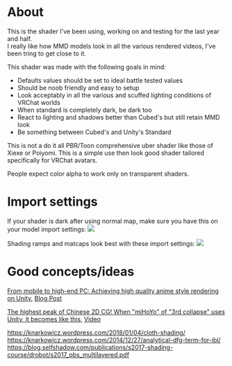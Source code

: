 # About

This is the shader I've been using, working on and testing for the last year and half.<br>
I really like how MMD models look in all the various rendered videos, I've been tring to get close to it.<br>

This shader was made with the following goals in mind:
- Defaults values should be set to ideal battle tested values
- Should be noob friendly and easy to setup
- Look acceptably in all the various and scuffed lighting conditions of VRChat worlds
- When standard is completely dark, be dark too
- React to lighting and shadows better than Cubed's but still retain MMD look
- Be something between Cubed's and Unity's Standard

This is not a do it all PBR/Toon comprehensive uber shader like those of Xiexe or Poiyomi.
This is a simple use then look good shader tailored specifically for VRChat avatars.


People expect color alpha to work only on transparent shaders.

# Import settings

If your shader is dark after using normal map, make sure you have this on your model import settings:
![](https://image.prntscr.com/image/XspfVYA_RdKIzu8ZrTVGKQ.png)

Shading ramps and matcaps look best with these import settings:
![](https://image.prntscr.com/image/4KlO8AB5RlCBtgNKOhiYiw.png)

# Good concepts/ideas

[From mobile to high-end PC: Achieving high quality anime style rendering on Unity](https://www.youtube.com/watch?v=egHSE0dpWRw), [Blog Post](https://blog.naver.com/mnpshino/221541025516)

[The highest peak of Chinese 2D CG! When "miHoYo" of "3rd collapse" uses Unity, it becomes like this](https://chinagamenews.net/market-info-126/), [Video](https://www.youtube.com/watch?v=lrfhA6Grwr0)

https://knarkowicz.wordpress.com/2018/01/04/cloth-shading/
https://knarkowicz.wordpress.com/2014/12/27/analytical-dfg-term-for-ibl/
https://blog.selfshadow.com/publications/s2017-shading-course/drobot/s2017_pbs_multilayered.pdf